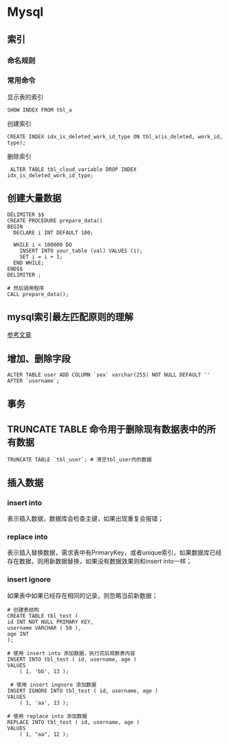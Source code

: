 # Mysql

## 索引

### 命名规则


### 常用命令

显示表的索引

```mysql
SHOW INDEX FROM tbl_a
```

创建索引

```mysql
CREATE INDEX idx_is_deleted_work_id_type ON tbl_a(is_deleted, work_id, type); 
```

删除索引
```mysql
 ALTER TABLE tbl_cloud_variable DROP INDEX idx_is_deleted_work_id_type;
```

## 创建大量数据

```mysql
DELIMITER $$
CREATE PROCEDURE prepare_data()
BEGIN
  DECLARE i INT DEFAULT 100;

  WHILE i < 100000 DO
    INSERT INTO your_table (val) VALUES (i);
    SET i = i + 1;
  END WHILE;
END$$
DELIMITER ;

# 然后调用程序
CALL prepare_data();
```

## mysql索引最左匹配原则的理解

[参考文章](https://www.zhihu.com/question/36996520)

## 增加、删除字段

```mysql
ALTER TABLE user ADD COLUMN `sex` varchar(255) NOT NULL DEFAULT '' AFTER `username`;
```

## 事务

## TRUNCATE TABLE 命令用于删除现有数据表中的所有数据

```mysql
TRUNCATE TABLE `tbl_user`; # 清空tbl_user内的数据
```

## 插入数据

### insert into

表示插入数据，数据库会检查主键，如果出现重复会报错； 

### replace into

表示插入替换数据，需求表中有PrimaryKey，或者unique索引，如果数据库已经存在数据，则用新数据替换，如果没有数据效果则和insert into一样； 

### insert ignore

如果表中如果已经存在相同的记录，则忽略当前新数据；

```mysql
# 创建表结构
CREATE TABLE tbl_test (
id INT NOT NULL PRIMARY KEY,
username VARCHAR ( 50 ),
age INT 
);

# 使用 insert into 添加数据，执行完后观察表内容
INSERT INTO tbl_test ( id, username, age )
VALUES
	( 1, 'bb', 13 );
 
 # 使用 insert ingnore 添加数据
INSERT IGNORE INTO tbl_test ( id, username, age )
VALUES
	( 1, 'aa', 13 );

# 使用 replace into 添加数据
REPLACE INTO tbl_test ( id, username, age )
VALUES
	( 1, "aa", 12 );
```
